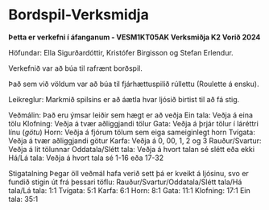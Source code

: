 # Bordspil-Verksmidja

**Þetta er verkefni í áfanganum - VESM1KT05AK Verksmiðja K2 Vorið 2024**

Höfundar: Ella Sigurðardóttir, Kristófer Birgisson og Stefan Erlendur.

Verkefnið var að búa til rafrænt borðspil.

Það sem við völdum var að búa til fjárhættuspilið rúllettu (Roulette á ensku).

Leikreglur:
  Markmið spilsins er að áætla hvar ljósið birtist til að fá stig.
  
  Veðmálin: Það eru ýmsar leiðir sem hægt er að veðja
    Ein tala: Veðja á eina tölu
    Klofning: Veðja á tvær aðliggjandi tölur
    Gata: Veðja á þrjár tölur í láréttri línu (*götu*)
    Horn: Veðja á fjórum tölum sem eiga sameiginlegt horn
    Tvígata: Veðja á tvær aðliggjandi götur
    Karfa: Veðja á 0, 00, 1, 2 og 3
    Rauður/Svartur: Veðja á lit tölunnar
    Oddatala/Slétt tala: Veðja á hvort talan sé slétt eða ekki
    Há/Lá tala: Veðja á hvort tala sé 1-16 eða 17-32

  Stigatalning
    Þegar öll veðmál hafa verið sett þá er kveikt á ljósinu, svo er fundið stigin út frá þessari töflu:
      Rauður/Svartur/Oddatala/Slétt tala/Há tala/Lá tala: 1:1
      Tvígata: 5:1
      Karfa: 6:1
      Horn: 8:1
      Gata: 11:1
      Klofning: 17:1
      Ein tala: 35:1
      
      
      
      

